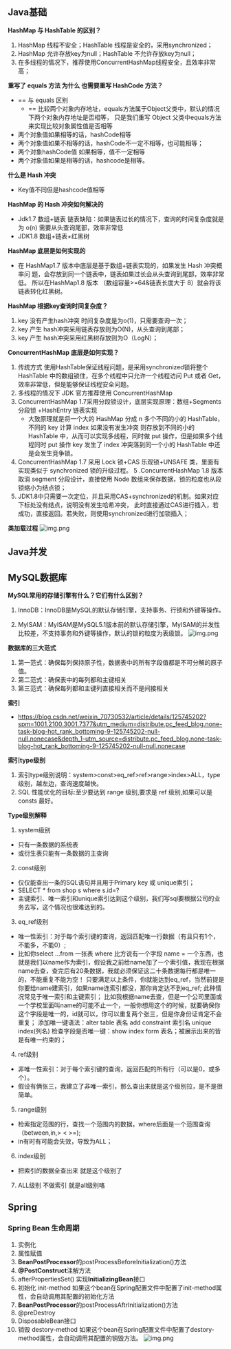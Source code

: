 ## Java基础

**HashMap 与 HashTable 的区别？**
 1. HashMap 线程不安全；HashTable 线程是安全的，采用synchronized；
 2. HashMap 允许存放key为null；HashTable 不允许存放key为null；
 3. 在多线程的情况下，推荐使用ConcurrentHashMap线程安全，且效率非常高；

**重写了 equals 方法 为什么 也需要重写 HashCode 方法？**
+ == 与 equals 区别
    + == 比较两个对象内存地址，equals方法属于Object父类中，默认的情况下两个对象内存地址是否相等，
      只是我们重写 Object 父类中equals方法来实现比较对象属性值是否相等
+ 两个对象值如果相等的话，hashCode相等
+ 两个对象值如果不相等的话，hashCode不一定不相等，也可能相等；
+ 两个对象hashCode值 如果相等，值不一定相等
+ 两个对象值如果是相等的话，hashcode是相等。

**什么是 Hash 冲突**
+ Key值不同但是hashcode值相等

**HashMap 的 Hash 冲突如何解决的**
+ Jdk1.7 数组+链表 链表缺陷：如果链表过长的情况下，查询的时间复杂度就是为 o(n) 需要从头查询尾部，效率非常低
+ JDK1.8 数组+链表+红黑树

**HashMap 底层是如何实现的**
+ 在 HashMap1.7 版本中底层是基于数组+链表实现的，如果发生 Hash 冲突概率问
  题，会存放到同一个链表中，链表如果过长会从头查询到尾部，效率非常低。
  所以在HashMap1.8 版本 （数组容量>=64&链表长度大于 8）就会将该链表转化红黑树。

**HashMap 根据key查询时间复杂度？**
1. key 没有产生hash冲突 时间复杂度是为o(1)，只需要查询一次；
2. key 产生 hash冲突采用链表存放则为O(N)，从头查询到尾部；
3. key 产生 hash冲突采用红黑树存放则为O（LogN）；

**ConcurrentHashMap 底层是如何实现？**
1. 传统方式 使用HashTable保证线程问题，是采用synchronized锁将整个
HashTable 中的数组锁住，在多个线程中只允许一个线程访问 Put 或者 Get，效率非常低，但是能够保证线程安全问题。
2. 多线程的情况下 JDK 官方推荐使用 ConcurrentHashMap 
3. ConcurrentHashMap 1.7采用分段锁设计，底层实现原理：数组+Segments 分段锁 +HashEntry 链表实现
    + 大致原理就是将一个大的 HashMap 分成 n 多个不同的小的 HashTable，不同的 key 计算 index 如果没有发生冲突
      则存放到不同的小的 HashTable 中，从而可以实现多线程，同时做 put 操作，但是如果多个线程同时 put 操作 key
      发生了 index 冲突落到同一个小的 HashTable 中还是会发生竞争锁。
4. ConcurrentHashMap 1.7 采用 Lock 锁+CAS 乐观锁+UNSAFE 类，里面有实现类似于 synchronized 锁的升级过程。
5 .ConcurrentHashMap 1.8 版本取消 segment 分段设计，直接使用 Node 数组来保存数据，锁的粒度也从段锁缩小为结点锁；
6. JDK1.8中只需要一次定位，并且采用CAS+synchronized的机制。如果对应下标处没有结点，说明没有发生哈希冲突，
   此时直接通过CAS进行插入，若成功，直接返回。若失败，则使用synchronized进行加锁插入；

**类加载过程**
![img.png](img/img.png)
## Java并发


## MySQL数据库
**MySQL常用的存储引擎有什么？它们有什么区别？**
1. InnoDB：InnoDB是MySQL的默认存储引擎，支持事务、行锁和外键等操作。

2. MyISAM：MyISAM是MySQL5.1版本前的默认存储引擎，MyISAM的并发性比较差，不支持事务和外键等操作，默认的锁的粒度为表级锁。
    ![img.png](img/mysql1.png)

**数据库的三大范式**
1. 第一范式：确保每列保持原子性，数据表中的所有字段值都是不可分解的原子值。
2. 第二范式：确保表中的每列都和主键相关
3. 第三范式：确保每列都和主键列直接相关而不是间接相关

**索引**
   + https://blog.csdn.net/weixin_70730532/article/details/125745202?spm=1001.2100.3001.7377&utm_medium=distribute.pc_feed_blog.none-task-blog-hot_rank_bottoming-9-125745202-null-null.nonecase&depth_1-utm_source=distribute.pc_feed_blog.none-task-blog-hot_rank_bottoming-9-125745202-null-null.nonecase

**索引type级别**
1. 索引type级别说明：system>const>eq_ref>ref>range>index>ALL，type级别，越左边，查询速度越快。
2. SQL 性能优化的目标:至少要达到 range 级别,要求是 ref 级别,如果可以是 consts 最好。

**Type级别解释**
1. system级别
 + 只有一条数据的系统表
 + 或衍生表只能有一条数据的主查询
2. const级别
 + 仅仅能查出一条的SQL语句并且用于Primary key 或 unique索引；
 + SELECT * from shop s where s.id=?
 + 主键索引、唯一索引和unique索引达到这个级别，我们写sql要根据公司的业务去写，这个情况也很难达到的。

3. eq_ref级别
 + 唯一性索引：对于每个索引键的查询，返回匹配唯一行数据（有且只有1个，不能多，不能0）;
 + 比如你select …from 一张表 where 比方说有一个字段 name = 一个东西，也就是我们以name作为索引，假设我之前给name加了一个索引值，我现在根据name去查，查完后有20条数据，我就必须保证这二十条数据每行都是唯一的，不能重复不能为空！
只要满足以上条件，你就能达到eq_ref，当然前提是你要给name建索引，如果name连索引都没，那你肯定达不到eq_ref;
此种情况常见于唯一索引和主键索引；
比如我根据name去查，但是一个公司里面或一个学校里面叫name的可能不止一个，一般你想用这个的时候，就要确保你这个字段是唯一的，id就可以，你可以重复两个张三，但是你身份证肯定不会重复；
添加唯一键语法：alter table 表名 add constraint 索引名 unique index(列名)
检查字段是否唯一键：show index form 表名；被展示出来的皆是有唯一约束的；

4. ref级别
+ 非唯一性索引：对于每个索引键的查询，返回匹配的所有行（可以是0，或多个）。
+ 假设有俩张三，我建立了非唯一索引，那么查出来就是这个级别拉，是不是很简单。

5. range级别
+ 检索指定范围的行，查找一个范围内的数据，where后面是一个范围查询 （between,in,> < >=);
+ in有时有可能会失效，导致为ALL；

6. index级别
+ 把索引的数据全查出来 就是这个级别了

7. ALL级别
不做索引 就是all级别咯

## Spring 
### Spring Bean 生命周期

1. 实例化
2. 属性赋值
3. **BeanPostProcessor**的postProcessBeforeInitialization()方法
4. **@PostConstruct**注解方法
5. afterPropertiesSet() 实现**InitializingBean**接口
6. 初始化 init-method 如果这个bean在Spring配置文件中配置了init-method属性，会自动调用其配置的初始化方法
7. **BeanPostProcessor**的postProcessAftrInitialization()方法 
8. @preDestroy
9. DisposableBean接口
10. 销毁 destory-method 如果这个bean在Spring配置文件中配置了destory-method属性，会自动调用其配置的销毁方法。
   ![img.png](img/img1.png)
